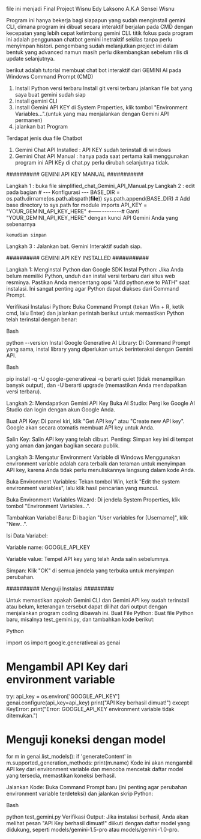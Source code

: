 file ini menjadi Final Project Wisnu Edy Laksono A.K.A Sensei Wisnu

   Program ini hanya bekerja bagi siapapun yang sudah menginstall gemini CLI, dimana program ini dibuat secara interaktif berjalan pada CMD dengan kecepatan yang lebih cepat ketimbang gemini CLI.
   titik fokus pada program ini adalah penggunaan chatbot gemini inetraktif sekilas tanpa perlu menyimpan histori.
  pengembang sudah melanjutkan project ini dalam bentuk yang advanced namun masih perlu dikembangkan sebelum rilis di update selanjutnya.
 
berikut adalah tutorial membuat chat bot interaktif dari GEMINI AI pada Windows Command Prompt (CMD)

1. Install Python versi terbaru Install git versi terbaru jalankan file bat yang saya buat gemini sudah siap
2. install gemini CLI 
3. install Gemini API KEY di System Properties, klik tombol "Environment Variables...".(untuk yang mau menjalankan dengan Gemini API permanen)
4. jalankan bat Program

Terdapat jenis dua file Chatbot
1. Gemini Chat API Installed : API KEY sudah terinstall di windows
2. Gemini Chat API Manual    : hanya pada saat pertama kali menggunakan program ini API KEy di chat.py perlu dirubah selanjutnya tidak.


########## GEMINI API KEY MANUAL ###########

Langkah 1 : buka file simplified_chat_Gemini_API_Manual.py
Langkah 2 : edit pada bagian 
    # --- Konfigurasi ---
    BASE_DIR = os.path.dirname(os.path.abspath(__file__))
    sys.path.append(BASE_DIR) # Add base directory to sys.path for module imports
    API_KEY = "YOUR_GEMINI_API_KEY_HERE" <-----------# Ganti "YOUR_GEMINI_API_KEY_HERE" dengan kunci API Gemini Anda yang sebenarnya

    kemudian simpan
Langkah 3 : Jalankan bat. 
    Gemini Interaktif sudah siap.



########## GEMINI API KEY INSTALLED ###########

Langkah 1: Menginstal Python dan Google SDK
Instal Python: Jika Anda belum memiliki Python, unduh dan instal versi terbaru dari situs web resminya. Pastikan Anda mencentang opsi "Add python.exe to PATH" saat instalasi. Ini sangat penting agar Python dapat diakses dari Command Prompt.

Verifikasi Instalasi Python: Buka Command Prompt (tekan Win + R, ketik cmd, lalu Enter) dan jalankan perintah berikut untuk memastikan Python telah terinstal dengan benar:

Bash

python --version
Instal Google Generative AI Library: Di Command Prompt yang sama, instal library yang diperlukan untuk berinteraksi dengan Gemini API.

Bash

pip install -q -U google-generativeai
-q berarti quiet (tidak menampilkan banyak output), dan -U berarti upgrade (memastikan Anda mendapatkan versi terbaru).

Langkah 2: Mendapatkan Gemini API Key
Buka AI Studio: Pergi ke Google AI Studio dan login dengan akun Google Anda.

Buat API Key: Di panel kiri, klik "Get API key" atau "Create new API key". Google akan secara otomatis membuat API key untuk Anda.

Salin Key: Salin API key yang telah dibuat. Penting: Simpan key ini di tempat yang aman dan jangan bagikan secara publik.

Langkah 3: Mengatur Environment Variable di Windows
Menggunakan environment variable adalah cara terbaik dan teraman untuk menyimpan API key, karena Anda tidak perlu menuliskannya langsung dalam kode Anda.

Buka Environment Variables: Tekan tombol Win, ketik "Edit the system environment variables", lalu klik hasil pencarian yang muncul.

Buka Environment Variables Wizard: Di jendela System Properties, klik tombol "Environment Variables...".

Tambahkan Variabel Baru: Di bagian "User variables for [Username]", klik "New...".

Isi Data Variabel:

Variable name: GOOGLE_API_KEY

Variable value: Tempel API key yang telah Anda salin sebelumnya.

Simpan: Klik "OK" di semua jendela yang terbuka untuk menyimpan perubahan.



########## Menguji Instalasi #########

Untuk memastikan apakah Gemini CLI dan Gemini API key sudah terinstall atau belum, keterangan tersebut dapat dilihat dari output dengan menjalankan program coding dibawah ini.
Buat File Python: Buat file Python baru, misalnya test_gemini.py, dan tambahkan kode berikut:

Python

import os
import google.generativeai as genai

# Mengambil API Key dari environment variable
try:
    api_key = os.environ['GOOGLE_API_KEY']
    genai.configure(api_key=api_key)
    print("API Key berhasil dimuat!")
except KeyError:
    print("Error: GOOGLE_API_KEY environment variable tidak ditemukan.")

# Menguji koneksi dengan model
for m in genai.list_models():
  if 'generateContent' in m.supported_generation_methods:
    print(m.name)
Kode ini akan mengambil API key dari environment variable dan mencoba mencetak daftar model yang tersedia, memastikan koneksi berhasil.

Jalankan Kode: Buka Command Prompt baru (ini penting agar perubahan environment variable terdeteksi) dan jalankan skrip Python:

Bash

python test_gemini.py
Verifikasi Output: Jika instalasi berhasil, Anda akan melihat pesan "API Key berhasil dimuat!" diikuti dengan daftar model yang didukung, seperti models/gemini-1.5-pro atau models/gemini-1.0-pro.
